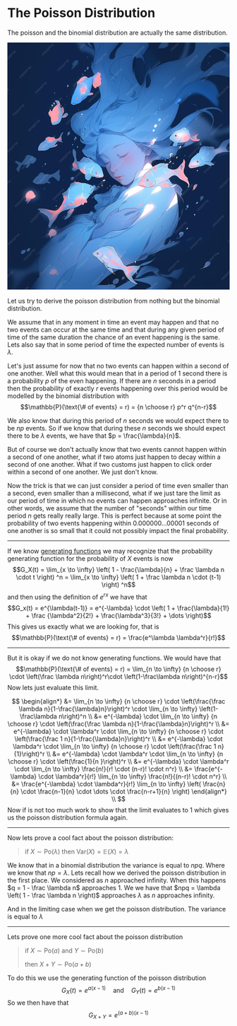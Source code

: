 # The Poisson Distribution
The poisson and the binomial distribution are actually the same distribution.
<div style="text-align: center;">

![fishy fishy](.\poisson_cover.jpg)
</div>

Let us try to derive the poisson distribution from nothing but the binomial distribution.

We assume that in any moment in time an event may happen and that no two events can occur at the same time and that during any given period of time of the same duration the chance of an event happening is the same. Lets also say that in some period of time the expected number of events is $\lambda$.

Let's just assume for now that no two events can happen within a second of one another. Well what this would mean that in a period of $1$ second there is a probability $p$ of the even happening. If there are $n$ seconds in a period then the probability of exactly $r$ events happening over this period would be modelled by the binomial distribution with
$$\mathbb{P}(\text{\# of events} = r) = {n \choose r} p^r q^{n-r}$$

We also know that during this period of $n$ seconds we would expect there to be $np$ events. So if we know that during these $n$ seconds we should expect there to be $\lambda$ events, we have that $p = \frac{\lambda}{n}$.

But of course we don't actually know that two events cannot happen within a second of one another, what if two atoms just happen to decay within a second of one another. What if two customs just happen to click order within a second of one another. We just don't know.

Now the trick is that we can just consider a period of time even smaller than a second, even smaller than a millisecond, what if we just tare the limit as our period of time in which no events can happen approaches infinite. Or in other words, we assume that the number of "seconds" within our time period $n$ gets really really large. This is perfect because at some point the probability of two events happening within $0.000000\dots00001$ seconds of one another is so small that it could not possibly impact the final probability.

---

If we know [generating functions](https://primepursuit.github.io/content/Generating_Functions.pdf) we may recognize that the probability generating function for the probability of $X$ events is now
$$G_X(t) = \lim_{x \to \infty} \left( 1 - \frac{\lambda}{n} + \frac \lambda n \cdot t \right) ^n = \lim_{x \to \infty} \left( 1 + \frac \lambda n \cdot (t-1) \right) ^n$$
and then using the definition of $e^{rx}$ we have that 
$$G_x(t) = e^{\lambda(t-1)} = e^{-\lambda} \cdot \left( 1 + \frac{\lambda}{1!} + \frac {\lambda^2}{2!} + \frac{\lambda^3}{3!} + \dots  \right)$$
This gives us exactly what we are looking for, that is 
$$\mathbb{P}(\text{\# of events} = r) = \frac{e^\lambda \lambda^r}{r!}$$

---

But it is okay if we do not know generating functions. We would have that 
$$\mathbb{P}(\text{\# of events} = r) = \lim_{n \to \infty} {n \choose r} \cdot \left(\frac \lambda n\right)^r\cdot \left(1-\frac\lambda n\right)^{n-r}$$
Now lets just evaluate this limit.

$$ \begin{align*}
&=  \lim_{n \to \infty} {n \choose r} \cdot \left(\frac{\frac \lambda n}{1-\frac{\lambda}n}\right)^r \cdot \lim_{n \to \infty} \left(1-\frac\lambda n\right)^n 
\\
&= e^{-\lambda} \cdot  \lim_{n \to \infty} {n \choose r} \cdot \left(\frac{\frac \lambda n}{1-\frac{\lambda}n}\right)^r  \\
&= e^{-\lambda} \cdot \lambda^r \cdot \lim_{n \to \infty} {n \choose r} \cdot \left(\frac{\frac 1 n}{1-\frac{\lambda}n}\right)^r
\\
&= e^{-\lambda} \cdot \lambda^r \cdot \lim_{n \to \infty} {n \choose r} \cdot \left(\frac{\frac 1 n}{1}\right)^r
\\
&= e^{-\lambda} \cdot \lambda^r \cdot \lim_{n \to \infty} {n \choose r} \cdot \left(\frac{1}{n }\right)^r
\\
&= e^{-\lambda} \cdot \lambda^r \cdot \lim_{n \to \infty} \frac{n!}{r! \cdot (n-r)! \cdot n^r}
\\
&= \frac{e^{-\lambda} \cdot \lambda^r}{r!} \lim_{n \to \infty} \frac{n!}{(n-r)! \cdot n^r}
\\
&= \frac{e^{-\lambda} \cdot \lambda^r}{r!} \lim_{n \to \infty} \left( \frac{n}{n} \cdot \frac{n-1}{n} \cdot \dots \cdot \frac{n-r+1}{n} \right)
\end{align*} \\ 
$$
Now if is not too much work to show that the limit evaluates to $1$ which gives us the poisson distribution formula again.

---

Now lets prove a cool fact about the poisson distribution:
> if $X \sim \text{Po}(\lambda)$ then $\text{Var}(X) = \mathbb{E}(X) = \lambda$ 

We know that in a binomial distribution the variance is equal to $npq$. Where we know that $np = \lambda$. Lets recall how we derived the poisson distribution in the first place. We considered as $n$ approached infinity. When this happens $q = 1 - \frac \lambda n$ approaches $1$. We we have that $npq = \lambda \left( 1 - \frac \lambda n \right)$ approaches $\lambda$ as $n$ approaches infinity.

And in the limiting case when we get the poisson distribution. The variance is equal to $\lambda$

---

Lets prove one more cool fact about the poisson distribution
> if $X \sim \text{Po}(a)$ and $Y \sim \text{Po}(b)$ 
> 
> then $X+Y \sim \text{Po}(a+b)$

To do this we use the generating function of the poisson distribution
$$G_X(t) = e^{a(x-1)} \quad \text{and} \quad G_Y(t) = e^{b(x-1)}$$
So we then have that 
$$G_{X+Y} = e^{(a+b)(x-1)}$$